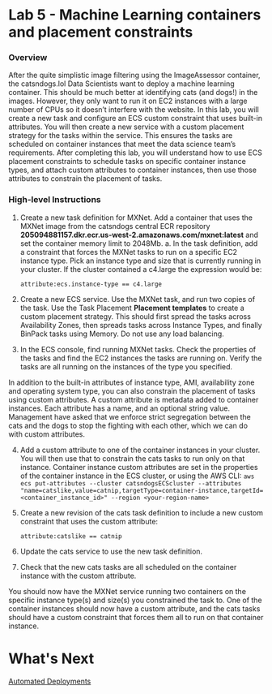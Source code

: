 # Lab 5 - Machine Learning containers and placement constraints
### Overview
After the quite simplistic image filtering using the ImageAssessor container, the catsndogs.lol Data Scientists want to deploy a machine learning container. This should be much better at identifying cats (and dogs!) in the images.
However, they only want to run it on EC2 instances with a large number of CPUs so it doesn’t interfere with the website.
In this lab, you will create a new task and configure an ECS custom constraint that uses built-in attributes. You will then create a new service with a custom placement strategy for the tasks within the service. This ensures the tasks are scheduled on container instances that meet the data science team’s requirements.
After completing this lab, you will understand how to use ECS placement constraints to schedule tasks on specific container instance types, and attach custom attributes to container instances, then use those attributes to constrain the placement of tasks.

### High-level Instructions
1.	Create a new task definition for MXNet. Add a container that uses the MXNet image from the catsndogs central ECR repository **205094881157.dkr.ecr.us-west-2.amazonaws.com/mxnet:latest** and set the container memory limit to 2048Mb.
    a.	In the task definition, add a constraint that forces the MXNet tasks to run on a specific EC2 instance type. Pick an instance type and size that is currently running in your cluster. If the cluster contained a c4.large the expression would be:

      `
      attribute:ecs.instance-type == c4.large
      `

2.	Create a new ECS service. Use the MXNet task, and run two copies of the task. Use the Task Placement **Placement templates** to create a custom placement strategy. This should first spread the tasks across Availability Zones, then spreads tasks across Instance Types, and finally BinPack tasks using Memory.
Do not use any load balancing.

3.	In the ECS console, find running MXNet tasks. Check the properties of the tasks and find the EC2 instances the tasks are running on. Verify the tasks are all running on the instances of the type you specified.

In addition to the built-in attributes of instance type, AMI, availability zone and operating system type, you can also constrain the placement of tasks using custom attributes. A custom attribute is metadata added to container instances. Each attribute has a name, and an optional string value. Management have asked that we enforce strict segregation between the cats and the dogs to stop the fighting with each other, which we can do with custom attributes.

4.	Add a custom attribute to one of the container instances in your cluster. You will then use that to constrain the cats tasks to run only on that instance. Container instance custom attributes are set in the properties of the container instance in the ECS cluster, or using the AWS CLI:
`
aws ecs put-attributes --cluster catsndogsECScluster --attributes "name=catslike,value=catnip,targetType=container-instance,targetId=<container_instance_id>" --region <your-region-name>
`

5.	Create a new revision of the cats task definition to include a new custom constraint that uses the custom attribute:

      `
      attribute:catslike == catnip
      `

6.	Update the cats service to use the new task definition.

7.	Check that the new cats tasks are all scheduled on the container instance with the custom attribute.

You should now have the MXNet service running two containers on the specific instance type(s) and size(s) you constrained the task to.
One of the container instances should now have a custom attribute, and the cats tasks should have a custom constraint that forces them all to run on that container instance.

# What's Next
[Automated Deployments](../Lab-6-Artifacts/)
